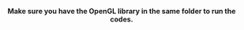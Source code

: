 <p align="center"><strong>Make sure you have the OpenGL library in the same folder to run the codes.</strong></p>
